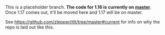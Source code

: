 This is a placeholder branch. **The code for 1.16 is currently on [master](https://github.com/zlepper/itlt/tree/master)**. Once 1.17 comes out, it'll be moved here and 1.17 will be on master.

See https://github.com/zlepper/itlt/tree/master#current for info on why the repo is laid out like this.